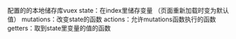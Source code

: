 配置的的本地储存库vuex
state：在index里储存变量 （页面重新加载时变为默认值）
mutations：改变state的函数
actions：允许mutations函数执行的函数
getters：取到state里变量的值的函数